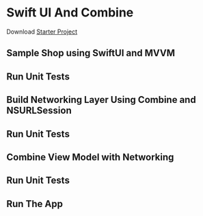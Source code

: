 # Swift UI And Combine 

Download [Starter Project](#requirements)

## Sample Shop using SwiftUI and MVVM 


## Run Unit Tests 


## Build Networking Layer Using Combine and NSURLSession


## Run Unit Tests 


## Combine View Model with Networking 



## Run Unit Tests 



## Run The App 


